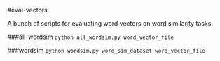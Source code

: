 #eval-vectors

A bunch of scripts for evaluating word vectors on word similarity tasks.

###all-wordsim
```python all_wordsim.py word_vector_file```

###wordsim
```python wordsim.py word_sim_dataset word_vector_file```
